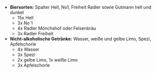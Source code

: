 - **Biersorten:** Spalter Hell, No1, Freiheit Radler sowie Gutmann hell und dunkel
  - 15x Hell
  - 3x No 1
  - 4x Radler Mönchshof oder Felsenbräu
  - 3x Radler Freiheit
- **Nicht-alkoholische Getränke:** Wasser, weiße und gelbe Limo, Spezi, Apfelschorle
  - 4x Wasser 
  - 3x Spezi
  - 2x gelbe Limo, 1x weiße Limo
  - 3x Apfelschorle 
